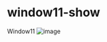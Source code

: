 # window11-show
Window11
![image](https://github.com/nabinjana-dsc/window11-show/assets/120771456/c15ec200-9001-4160-a950-0ec9c687ec26)
